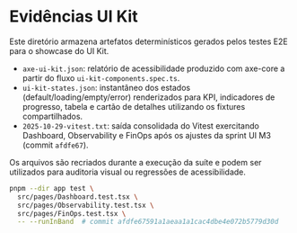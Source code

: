 # Evidências UI Kit

Este diretório armazena artefatos determinísticos gerados pelos testes E2E para o showcase do UI Kit.

- `axe-ui-kit.json`: relatório de acessibilidade produzido com axe-core a partir do fluxo `ui-kit-components.spec.ts`.
- `ui-kit-states.json`: instantâneo dos estados (default/loading/empty/error) renderizados para KPI, indicadores de progresso, tabela e cartão de detalhes utilizando os fixtures compartilhados.
- `2025-10-29-vitest.txt`: saída consolidada do Vitest exercitando Dashboard, Observability e FinOps após os ajustes da sprint UI M3 (commit `afdfe67`).

Os arquivos são recriados durante a execução da suíte e podem ser utilizados para auditoria visual ou regressões de acessibilidade.

```bash
pnpm --dir app test \
  src/pages/Dashboard.test.tsx \
  src/pages/Observability.test.tsx \
  src/pages/FinOps.test.tsx \
  -- --runInBand  # commit afdfe67591a1aeaa1a1cac4dbe4e072b5779d30d
```

